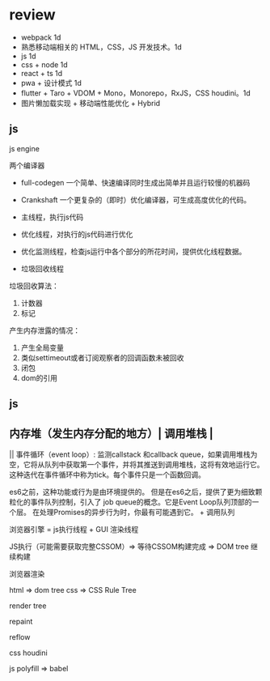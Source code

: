 # review

* webpack 1d
* 熟悉移动端相关的 HTML，CSS，JS 开发技术。1d
* js 1d
* css + node 1d
* react + ts 1d
* pwa + 设计模式 1d
* flutter + Taro + VDOM + Mono，Monorepo，RxJS，CSS
houdini。1d
* 图片懒加载实现 + 移动端性能优化 + Hybrid


## js

js engine

两个编译器

* full-codegen 一个简单、快速编译同时生成出简单并且运行较慢的机器码
* Crankshaft 一个更复杂的（即时）优化编译器，可生成高度优化的代码。

* 主线程，执行js代码
* 优化线程，对执行的js代码进行优化
* 优化监测线程，检查js运行中各个部分的所花时间，提供优化线程数据。
* 垃圾回收线程

垃圾回收算法：

1. 计数器
2. 标记

产生内存泄露的情况：

1. 产生全局变量
2. 类似settimeout或者订阅观察者的回调函数未被回收
3. 闭包
4. dom的引用

js
------------------------
内存堆（发生内存分配的地方）|
调用堆栈                 |
------------------------
||
事件循环（event loop）: 监测callstack 和callback queue，如果调用堆栈为空，它将从队列中获取第一个事件，并将其推送到调用堆栈，这将有效地运行它。这种迭代在事件循环中称为tick。每个事件只是一个函数回调。

es6之前，这种功能或行为是由环境提供的。
但是在es6之后，提供了更为细致颗粒化的事件队列控制，引入了 job queue的概念。它是Event Loop队列顶部的一个层。
在处理Promises的异步行为时，你最有可能遇到它。
+
调用队列

浏览器引擎 = js执行线程 + GUI 渲染线程

JS执行（可能需要获取完整CSSOM）=> 等待CSSOM构建完成 => DOM tree 继续构建

浏览器渲染

html => dom tree
css => CSS Rule Tree

render tree

repaint 

reflow

css houdini

js polyfill => babel 